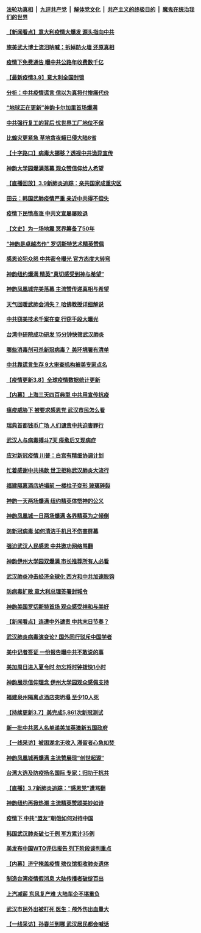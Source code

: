 ####  [法轮功真相](../../../../basic/blob/master/README.md?t=03101326) &nbsp;|&nbsp; [九评共产党](../../../../9ping.md/blob/master/README.md?t=03101326) &nbsp;|&nbsp; [解体党文化](../../../../jtdwh.md/blob/master/README.md?t=03101326)  &nbsp;|&nbsp; [共产主义的终极目的](../../../../gczydzjmd.md/blob/master/README.md?t=03101326) &nbsp;|&nbsp; [魔鬼在统治我们的世界](../../../../mgztzwmdsj.md/blob/master/README.md?t=03101326) 

#### [【新闻看点】意大利疫情大爆发 源头指向中共](../pages/nf4514/n11927780.md?t=03101326) 

#### [旅美武大博士流泪呐喊：拆掉防火墙 还原真相](../pages/nf4514/n11928097.md?t=03101326) 

#### [疫情下免费通告 曝中共公路年收费数千亿](../pages/nf4514/n11927379.md?t=03101326) 

#### [【最新疫情3.9】意大利全国封锁](../pages/nf4514/n11925735.md?t=03101326) 

#### [分析：中共疫情谎言 信以为真将付惨痛代价](../pages/nf4514/n11927716.md?t=03101326) 

#### [“地球正在更新”神韵卡尔加里首场爆满](../pages/nf4514/n11927675.md?t=03101326) 

#### [中共强行复工的背后 忧世界工厂地位不保](../pages/nf4514/n11927590.md?t=03101326) 

#### [比蝗灾更紧急 草地贪夜蛾已侵大陆8省](../pages/nf4514/n11927555.md?t=03101326) 

#### [【十字路口】病毒大挪移？透视中共诡异宣传](../pages/nf4514/n11925870.md?t=03101326) 

#### [神韵大学园爆满落幕 观众赞信仰给人希望](../pages/nf4514/n11927141.md?t=03101326) 

#### [【直播回放】3.9新肺炎追踪：亲共国家成重灾区](../pages/nf4514/n11927002.md?t=03101326) 

#### [田云：韩国武肺疫情严重 亲近中共得不偿失](../pages/nf4514/n11926564.md?t=03101326) 

#### [疫情下民愤高涨 中共文宣屡屡败退](../pages/nf4514/n11924861.md?t=03101326) 

#### [【文史】为一场地震 冥界筹备了50年](../pages/nf4514/n11918064.md?t=03101326) 

#### [“神韵是卓越杰作” 罗切斯特艺术精英赞佩](../pages/nf4514/n11926520.md?t=03101326) 

#### [感恩论犯众怒 中共密令曝光 官方态度大转弯](../pages/nf4514/n11925865.md?t=03101326) 

#### [神韵纽约爆满 精英“真切感受到神与希望”](../pages/nf4514/n11926425.md?t=03101326) 

#### [神韵凤凰城完美落幕 主流赞传递真相与希望](../pages/nf4514/n11926376.md?t=03101326) 

#### [天气回暖武肺会消失？ 哈佛教授详细解说](../pages/nf4514/n11925747.md?t=03101326) 

#### [中共窃美技术千案在查 行窃手段大曝光](../pages/nf4514/n11874117.md?t=03101326) 

#### [台湾中研院成功研发 15分钟快筛武汉肺炎](../pages/nf4514/n11924703.md?t=03101326) 

#### [哪些消毒剂可杀新冠病毒？ 美环境署有清单](../pages/nf4514/n11923343.md?t=03101326) 

#### [中共靠谎言生存 9大审查机构被美专家点名](../pages/nf4514/n11925444.md?t=03101326) 

#### [【疫情更新3.8】全球疫情数据统计更新](../pages/nf4514/n11923562.md?t=03101326) 

#### [【内幕】上海三天四百典型 中共用宣传抗疫](../pages/nf4514/n11921802.md?t=03101326) 

#### [瘟疫威胁下 被要求感恩党 武汉市民怎么看](../pages/nf4514/n11925201.md?t=03101326) 

#### [瑞典首都钱币广场 人们谴责中共迫害罪行](../pages/nf4514/n11925227.md?t=03101326) 

#### [武汉人与病毒搏斗7天 痊愈后又现病症](../pages/nf4514/n11925116.md?t=03101326) 

#### [应对新冠疫情 川普：白宫有精细协调计划](../pages/nf4514/n11925128.md?t=03101326) 

#### [忙着感谢中共捐款 世卫拒称武汉肺炎大流行](../pages/nf4514/n11924807.md?t=03101326) 

#### [福建隔离酒店坍塌前 一楼柱子变形 玻璃碎裂](../pages/nf4514/n11925043.md?t=03101326) 

#### [神韵一天两场爆满 纽约精英体悟神的公义](../pages/nf4514/n11924572.md?t=03101326) 

#### [神韵凤凰城一日两场爆满 各界精英为之倾倒](../pages/nf4514/n11924855.md?t=03101326) 

#### [防新冠病毒 如何清洁手机且不伤害屏幕](../pages/nf4514/n11913475.md?t=03101326) 

#### [强迫武汉人民感恩 中共邀功网络骂翻](../pages/nf4514/n11924131.md?t=03101326) 

#### [神韵伊州大学园双爆满 市长推荐所有人必看](../pages/nf4514/n11925014.md?t=03101326) 

#### [武汉肺炎冲击经济全球化 西方和中共加速脱钩](../pages/nf4514/n11908233.md?t=03101326) 

#### [防病毒扩散 意大利总理签署封城令](../pages/nf4514/n11924764.md?t=03101326) 

#### [神韵美国罗切斯特首场 观众感受祥和与美好](../pages/nf4514/n11924079.md?t=03101326) 

#### [【新闻看点】连遭中外谴责 中共末日节奏？](../pages/nf4514/n11923402.md?t=03101326) 

#### [武汉肺炎病毒演变论? 国外同行驳斥中国学者](../pages/nf4514/n11923064.md?t=03101326) 

#### [美中记者签证 一份报告曝中共不敢说的事](../pages/nf4514/n11923242.md?t=03101326) 

#### [美加周日进入夏令时 勿忘将时钟拨快1小时](../pages/nf4514/n11923222.md?t=03101326) 

#### [神韵展示信仰理念 伊州大学园观众感佩支持](../pages/nf4514/n11922960.md?t=03101326) 

#### [福建泉州隔离点酒店突坍塌 至少10人死](../pages/nf4514/n11922826.md?t=03101326) 

#### [【持续更新3.7】美完成5,861次新冠测试](../pages/nf4514/n11921647.md?t=03101326) 

#### [新一批中共恶人名单递美加英澳新五国政府](../pages/nf4514/n11922727.md?t=03101326) 

#### [【一线采访】被困湖北无收入 滞留者心急如焚 ](../pages/nf4514/n11922709.md?t=03101326) 

#### [神韵凤凰城再爆满 主流赞展现“创世起源”](../pages/nf4514/n11922623.md?t=03101326) 

#### [台湾大选及防疫扬名国际 专家：归功于抗共](../pages/nf4514/n11921955.md?t=03101326) 

#### [【直播】3.7新肺炎追踪：“感恩党”遭骂翻](../pages/nf4514/n11922690.md?t=03101326) 

#### [神韵纽约再掀热潮 主流精英赞颂美妙如诗](../pages/nf4514/n11922110.md?t=03101326) 

#### [疫情下 中共“盟友”朝俄如何对待中国](../pages/nf4514/n11921717.md?t=03101326) 

#### [韩国武汉肺炎破七千例 军方累计35例](../pages/nf4514/n11922051.md?t=03101326) 

#### [美发布中国WTO评估报告 列下阶段谈判重点](../pages/nf4514/n11921572.md?t=03101326) 

#### [【内幕】济宁掩盖疫情 殡仪馆拒收肺炎遗体](../pages/nf4514/n11917871.md?t=03101326) 

#### [制造台湾疫情假消息 大陆传播者破绽百出](../pages/nf4514/n11921050.md?t=03101326) 

#### [上汽减薪 东风复产难 大陆车企不堪重负](../pages/nf4514/n11921202.md?t=03101326) 

#### [武汉市民外出被打死 医生：颅外伤出血量大](../pages/nf4514/n11921303.md?t=03101326) 

#### [【一线采访】孙春兰到哪 武汉居民都会喊话](../pages/nf4514/n11920952.md?t=03101326) 

